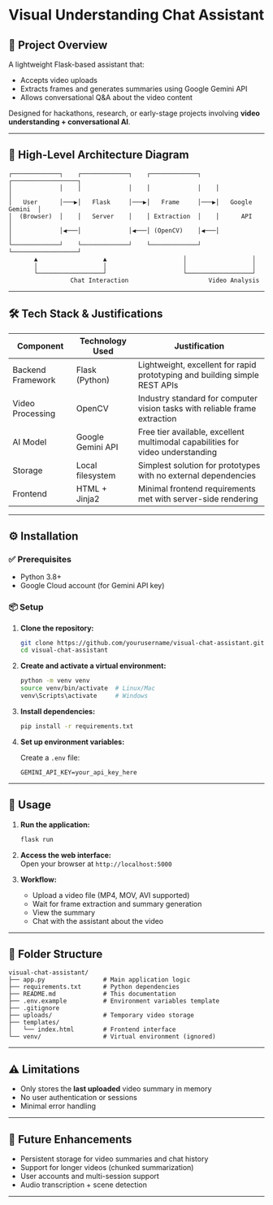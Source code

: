 # Visual Understanding Chat Assistant

## 🚀 Project Overview

A lightweight Flask-based assistant that:

- Accepts video uploads
- Extracts frames and generates summaries using Google Gemini API
- Allows conversational Q&A about the video content

Designed for hackathons, research, or early-stage projects involving **video understanding + conversational AI**.

---

## 🧠 High-Level Architecture Diagram

```text
┌─────────────┐    ┌─────────────┐    ┌─────────────┐    ┌──────────────────┐
│             │    │             │    │             │    │                  │
│   User      │───▶│   Flask     │───▶│   Frame     │───▶│   Google Gemini  │
│  (Browser)  │    │   Server    │    │ Extraction  │    │      API         │
│             │◀───│             │◀───│ (OpenCV)    │◀───│                  │
└─────────────┘    └─────────────┘    └─────────────┘    └──────────────────┘
       ▲                  ▲                     │                  │
       │                  │                     │                  │
       └──────────────────┘                     └──────────────────┘
                 Chat Interaction                      Video Analysis
```

---

## 🛠️ Tech Stack & Justifications

| Component           | Technology Used       | Justification                                                                 |
|---------------------|-----------------------|-------------------------------------------------------------------------------|
| Backend Framework   | Flask (Python)        | Lightweight, excellent for rapid prototyping and building simple REST APIs    |
| Video Processing    | OpenCV                | Industry standard for computer vision tasks with reliable frame extraction    |
| AI Model            | Google Gemini API     | Free tier available, excellent multimodal capabilities for video understanding|
| Storage             | Local filesystem      | Simplest solution for prototypes with no external dependencies                 |
| Frontend            | HTML + Jinja2         | Minimal frontend requirements met with server-side rendering                  |

---

## ⚙️ Installation

### ✅ Prerequisites

- Python 3.8+
- Google Cloud account (for Gemini API key)

### 📦 Setup

1. **Clone the repository:**
   ```bash
   git clone https://github.com/yourusername/visual-chat-assistant.git
   cd visual-chat-assistant
   ```

2. **Create and activate a virtual environment:**
   ```bash
   python -m venv venv
   source venv/bin/activate  # Linux/Mac
   venv\Scripts\activate     # Windows
   ```

3. **Install dependencies:**
   ```bash
   pip install -r requirements.txt
   ```

4. **Set up environment variables:**

   Create a `.env` file:
   ```env
   GEMINI_API_KEY=your_api_key_here
   ```

---

## 🧪 Usage

1. **Run the application:**
   ```bash
   flask run
   ```

2. **Access the web interface:**  
   Open your browser at `http://localhost:5000`

3. **Workflow:**
   - Upload a video file (MP4, MOV, AVI supported)
   - Wait for frame extraction and summary generation
   - View the summary
   - Chat with the assistant about the video

---

## 📁 Folder Structure

```text
visual-chat-assistant/
├── app.py                # Main application logic
├── requirements.txt      # Python dependencies
├── README.md             # This documentation
├── .env.example          # Environment variables template
├── .gitignore
├── uploads/              # Temporary video storage
├── templates/
│   └── index.html        # Frontend interface
└── venv/                 # Virtual environment (ignored)
```

---

## ⚠️ Limitations

- Only stores the **last uploaded** video summary in memory
- No user authentication or sessions
- Minimal error handling

---

## 🌱 Future Enhancements

- Persistent storage for video summaries and chat history
- Support for longer videos (chunked summarization)
- User accounts and multi-session support
- Audio transcription + scene detection

---


